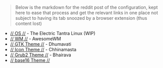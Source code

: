 > Below is the markdown for the reddit post of the configuration, kept here to ease that process and get the relevant links in one place not subject to having its tab snoozed by a browser extension (thus content lost)

- [// OS //](https://github.com/the-Electric-Tantra-Linux/electric-tantra-linux-iso) - The Electric Tantra Linux (WIP)
- [// WM //](https://github.com/the-Electric-Tantra-Linux/awesome) - AwesomeWM
- [// GTK Theme //](https://github.com/the-Electric-Tantra-Linux/Dhumavati-Theme) - Dhumavati
- [// Icon Theme //](https://github.com/the-Electric-Tantra-Linux/chhinamasta-icon-theme) - Chhinamasta
- [// Grub2 Theme //](https://github.com/the-Electric-Tantra-Linux/Bhairava-Grub-Theme) - Bhairava
- [// base16 Theme //](https://github.com/Thomashighbaugh/base16-vice-scheme)
